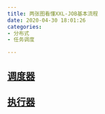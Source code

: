 ```yaml
---
title: 两张图看懂XXL-JOB基本流程
date: 2020-04-30 18:01:26
categories:
- 分布式
- 任务调度

---
```


## [调度器](https://www.processon.com/view/link/5df74459e4b0c4255e9d5418)
## [执行器](https://www.processon.com/view/link/5eaa44cb07912948b0e7b5a7)